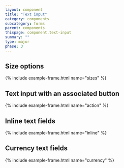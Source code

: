 ```yaml
---
layout: component
title: "Text input"
category: components
subcategory: forms
parent: components
thispage: component.text-input
summary: ""
type: major
phase: 3
---
```

## Size options
{% include example-frame.html name="sizes" %}

## Text input with an associated button
{% include example-frame.html name="action" %}

## Inline text fields
{% include example-frame.html name="inline" %}

## Currency text fields
{% include example-frame.html name="currency" %}

